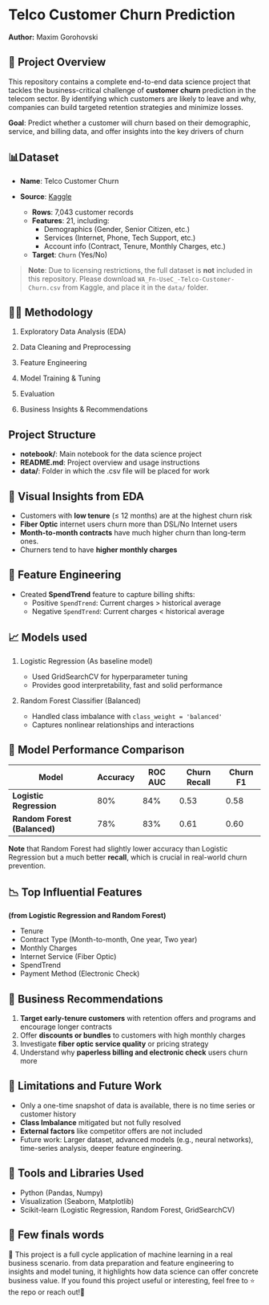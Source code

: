 # Telco Customer Churn Prediction

**Author:** Maxim Gorohovski

## 🎉 Project Overview
This repository contains a complete end-to-end data science project that tackles the
business-critical challenge of **customer churn** prediction in the telecom sector.
By identifying which customers are likely to leave and why, companies can build
targeted retention strategies and minimize losses. 

**Goal**: Predict whether a customer will churn based on their demographic, service,
and billing data, and offer insights into the key drivers of churn

## 📊Dataset
- **Name**: Telco Customer Churn
- **Source**: [Kaggle](https://www.kaggle.com/datasets/blastchar/telco-customer-churn/data)

  - **Rows**: 7,043 customer records
  - **Features**: 21, including:
     - Demographics (Gender, Senior Citizen, etc.)
     - Services (Internet, Phone, Tech Support, etc.)
     - Account info (Contract, Tenure, Monthly Charges, etc.)
  - **Target**: `Churn` (Yes/No)

> **Note**: Due to licensing restrictions, the full dataset is **not** included in this repository.
> Please download `WA_Fn-UseC_-Telco-Customer-Churn.csv` from Kaggle, and place it in the `data/` folder.


## 🤸‍♂️ Methodology

1. Exploratory Data Analysis (EDA)

2. Data Cleaning and Preprocessing

3. Feature Engineering

4. Model Training & Tuning

5. Evaluation

6. Business Insights & Recommendations


## Project Structure
- **notebook/**: Main notebook for the data science project
- **README.md**: Project overview and usage instructions
- **data/**: Folder in which the .csv file will be placed for work


## 🎨 Visual Insights from EDA 
- Customers with **low tenure** (≤ 12 months) are at the highest churn risk
- **Fiber Optic** internet users churn more than DSL/No Internet users
- **Month-to-month contracts** have much higher churn than long-term ones.
- Churners tend to have **higher monthly charges**

## 🧰 Feature Engineering
- Created **SpendTrend** feature to capture billing shifts:
  - Positive `SpendTrend`: Current charges > historical average
  - Negative `SpendTrend`: Current charges < historical average
 
## 📈 Models used
1. Logistic Regression (As baseline model)
   - Used GridSearchCV for hyperparameter tuning
   - Provides good interpretability, fast and solid performance

2. Random Forest Classifier (Balanced)
   - Handled class imbalance with `class_weight = 'balanced'`
   - Captures nonlinear relationships and interactions


## 🔄 Model Performance Comparison  
| Model                          | Accuracy | ROC AUC | Churn Recall | Churn F1 |
|--------------------------------|----------|---------|-------------|----------|
| **Logistic Regression**        | 80%      | 84%     | 0.53        | 0.58     |
| **Random Forest (Balanced)**   | 78%      | 83%     | 0.61        | 0.60     |

**Note** that Random Forest had slightly lower accuracy than Logistic Regression but a much better **recall**,
which is crucial in real-world churn prevention.

## 📉 Top Influential Features
**(from Logistic Regression and Random Forest)**
- Tenure
- Contract Type (Month-to-month, One year, Two year)
- Monthly Charges
- Internet Service (Fiber Optic)
- SpendTrend
- Payment Method (Electronic Check)


## 📆 Business Recommendations
1. **Target early-tenure customers** with retention offers and programs and encourage longer contracts
2. Offer **discounts or bundles** to customers with high monthly charges
3. Investigate **fiber optic service quality** or pricing strategy
4. Understand why **paperless billing and electronic check** users churn more

## 🚫 Limitations and Future Work
- Only a one-time snapshot of data is available, there is no time series or customer history
- **Class Imbalance** mitigated but not fully resolved
- **External factors** like competitor offers are not included
- Future work: Larger dataset, advanced models (e.g., neural networks), time-series analysis, deeper feature engineering.

## 🔧 Tools and Libraries Used
- Python (Pandas, Numpy)
- Visualization (Seaborn, Matplotlib)
- Scikit-learn (Logistic Regression, Random Forest, GridSearchCV)

## 🙏 Few finals words
🚀 This project is a full cycle application of machine learning in a real business scenario.
from data preparation and feature engineering to insights and model tuning, it highlights how data science
can offer concrete business value. If you found this project useful or interesting, feel free to ⭐ the repo or reach out!🚀 

